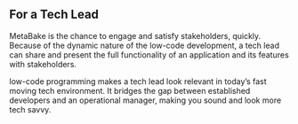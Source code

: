 ## For a Tech Lead

MetaBake is the chance to engage and satisfy stakeholders, quickly. Because of the dynamic nature of the low-code development, a tech lead can share and present the full functionality of an application and its features with stakeholders.

low-code programming makes a tech lead look relevant in today’s fast moving tech environment. It bridges the gap between established developers and an operational manager, making you sound and look more tech savvy.
